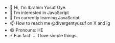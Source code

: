 - 👋 Hi, I’m Ibrahim Yusuf Oye.
- 👀 I’m interested in JavaScript 
- 🌱 I’m currently learning JavaScript
- 📫 How to reach me  @divergentyusuf on X and ig
- 😄 Pronouns: HE
- ⚡ Fun fact: ... I love simple things

<!---
thedivergentking/thedivergentking is a ✨ special ✨ repository because its `README.md` (this file) appears on your GitHub profile.
You can click the Preview link to take a look at your changes.
--->
